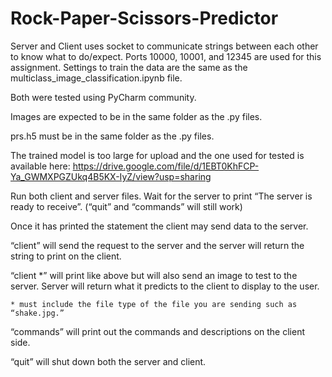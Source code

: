# Rock-Paper-Scissors-Predictor

  Server and Client uses socket to communicate strings between each other to know what to do/expect. Ports 10000, 10001, and 12345 are used for this assignment. Settings to train the data are the same as the multiclass_image_classification.ipynb file.
  
  Both were tested using PyCharm community.
  
Images are expected to be in the same folder as the .py files.

prs.h5 must be in the same folder as the .py files.

The trained model is too large for upload and the one used for tested is available here: https://drive.google.com/file/d/1EBT0KhFCP-Ya_GWMXPGZUkq4B5KX-IyZ/view?usp=sharing 

Run both client and server files.
Wait for the server to print “The server is ready to receive”. (“quit” and “commands” will still work)

Once it has printed the statement the client may send data to the server.

“client” will send the request to the server and the server will return the string to print on the client.

“client *” will print like above but will also send an image to test to the server. Server will return what it predicts to the client to display to the user.

	* must include the file type of the file you are sending such as “shake.jpg.”
	
“commands” will print out the commands and descriptions on the client side.

“quit” will shut down both the server and client.
